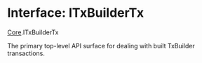 # Interface: ITxBuilderTx

[Core](../modules/Core.md).ITxBuilderTx

The primary top-level API surface for dealing with built TxBuilder transactions.
